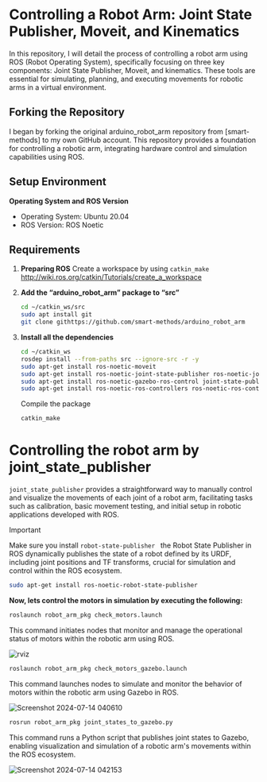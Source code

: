 # Controlling a Robot Arm: Joint State Publisher, Moveit, and Kinematics

In this repository, I will detail the process of controlling a robot arm using ROS (Robot Operating System), specifically focusing on three key components: Joint State Publisher, Moveit, and kinematics. These tools are essential for simulating, planning, and executing movements for robotic arms in a virtual environment.

## Forking the Repository
I began by forking the original arduino_robot_arm repository from [smart-methods] to my own GitHub account. This repository provides a foundation for controlling a robotic arm, integrating hardware control and simulation capabilities using ROS.

## Setup Environment
**Operating System and ROS Version**
- Operating System: Ubuntu 20.04
- ROS Version: ROS Noetic

## Requirements
1. **Preparing ROS**
   Create a workspace by using ```catkin_make``` http://wiki.ros.org/catkin/Tutorials/create_a_workspace
   
2. **Add the “arduino_robot_arm” package to “src”**
   ~~~bash
   cd ~/catkin_ws/src
   sudo apt install git
   git clone githttps://github.com/smart-methods/arduino_robot_arm
   ~~~
3. **Install all the dependencies**
   ~~~bash
   cd ~/catkin_ws
   rosdep install --from-paths src --ignore-src -r -y
   sudo apt-get install ros-noetic-moveit
   sudo apt-get install ros-noetic-joint-state-publisher ros-noetic-joint-state-publisher-gui
   sudo apt-get install ros-noetic-gazebo-ros-control joint-state-publisher
   sudo apt-get install ros-noetic-ros-controllers ros-noetic-ros-control
   ~~~
   Compile the package
   ~~~bash
   catkin_make
   ~~~
# Controlling the robot arm by joint_state_publisher

```joint_state_publisher``` provides a straightforward way to manually control and visualize the movements of each joint of a robot arm, facilitating tasks such as calibration, basic movement testing, and initial setup in robotic applications developed with ROS.

> [!IMPORTANT]
> Make sure you install ```robot-state-publisher ``` the Robot State Publisher in ROS dynamically publishes the state of a robot defined by its URDF, including joint positions and TF transforms, crucial for simulation and control within the ROS ecosystem.
> ~~~bash
> sudo apt-get install ros-noetic-robot-state-publisher
> ~~~

**Now, lets control the motors in simulation by executing the following:**

~~~bash
roslaunch robot_arm_pkg check_motors.launch
~~~
This command initiates nodes that monitor and manage the operational status of motors within the robotic arm using ROS.

![rviz](https://github.com/user-attachments/assets/6d913273-3587-4f8b-87ba-430c4b9f9557)

~~~bash
roslaunch robot_arm_pkg check_motors_gazebo.launch
~~~

This command launches nodes to simulate and monitor the behavior of motors within the robotic arm using Gazebo in ROS.

![Screenshot 2024-07-14 040610](https://github.com/user-attachments/assets/e3155b9a-3317-4687-9341-c72988961443)

~~~bash
rosrun robot_arm_pkg joint_states_to_gazebo.py
~~~

This command runs a Python script that publishes joint states to Gazebo, enabling visualization and simulation of a robotic arm's movements within the ROS ecosystem.

![Screenshot 2024-07-14 042153](https://github.com/user-attachments/assets/f3c3ec80-1b39-49b5-a772-ebc791937783)







